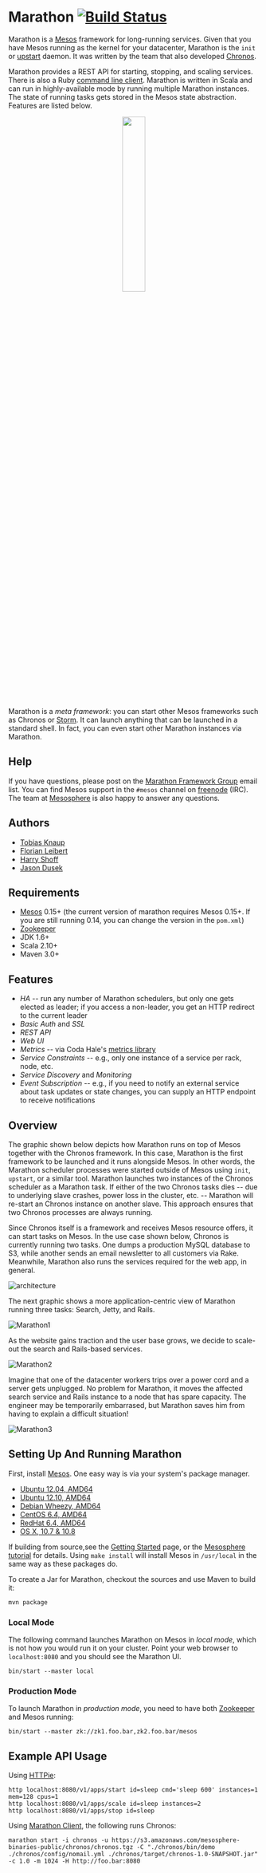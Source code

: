 # Marathon [![Build Status](https://travis-ci.org/mesosphere/marathon.png?branch=master)](https://travis-ci.org/mesosphere/marathon)

Marathon is a [Mesos][Mesos] framework for long-running services.
Given that you have Mesos running as the kernel for your datacenter, 
Marathon is the `init` or [upstart][upstart] daemon.
It was written by the team that also developed [Chronos][Chronos].

Marathon provides a REST API for starting, stopping, and scaling services.
There is also a Ruby [command line client](https://github.com/mesosphere/marathon_client).
Marathon is written in Scala and can run in highly-available mode by running multiple Marathon instances.
The state of running tasks gets stored in the Mesos state abstraction.
Features are listed below.

<p align="center">
  <img src="http://www.jeremyscottadidas-wings.co.uk/images/Adidas-Jeremy-Scott-Wing-Shoes-2-0-Gold-Sneakers.jpg" width="30%" height="30%">
</p>

Marathon is a *meta framework*:
you can start other Mesos frameworks such as Chronos or [Storm][Storm].
It can launch anything that can be launched in a standard shell.
In fact, you can even start other Marathon instances via Marathon.

## Help

If you have questions, please post on the [Marathon Framework Group](https://groups.google.com/forum/?hl=en#!forum/marathon-framework) email list.
You can find Mesos support in the `#mesos` channel on [freenode][freenode] (IRC).
The team at [Mesosphere](http://mesosphere.io) is also happy to answer any questions.

## Authors

* [Tobias Knaup](https://github.com/guenter)
* [Florian Leibert](https://github.com/florianleibert)
* [Harry Shoff](https://github.com/hshoff)
* [Jason Dusek](https://github.com/solidsnack)

## Requirements

* [Mesos][Mesos] 0.15+ (the current version of marathon requires Mesos 0.15+. If you are still running 0.14, you can change the version in the `pom.xml`)
* [Zookeeper][Zookeeper]
* JDK 1.6+
* Scala 2.10+
* Maven 3.0+

## Features

* *HA* -- run any number of Marathon schedulers, but only one gets elected as leader; if you access a non-leader, you get an HTTP redirect to the current leader
* *Basic Auth* and *SSL*
* *REST API*
* *Web UI*
* *Metrics* -- via Coda Hale's [metrics library](http://metrics.codahale.com/)
* *Service Constraints* -- e.g., only one instance of a service per rack, node, etc.
* *Service Discovery* and *Monitoring*
* *Event Subscription* -- e.g., if you need to notify an external service about task updates or state changes, you can supply an HTTP endpoint to receive notifications

## Overview

The graphic shown below depicts how Marathon runs on top of Mesos together with the Chronos framework.
In this case, Marathon is the first framework to be launched and it runs alongside Mesos.
In other words, the Marathon scheduler processes were started outside of Mesos using `init`, `upstart`, or a similar tool.
Marathon launches two instances of the Chronos scheduler as a Marathon task.
If either of the two Chronos tasks dies -- due to underlying slave crashes, power loss in the cluster, etc. --
Marathon will re-start an Chronos instance on another slave.
This approach ensures that two Chronos processes are always running.

Since Chronos itself is a framework and receives Mesos resource offers, it can start tasks on Mesos.
In the use case shown below, Chronos is currently running two tasks.
One dumps a production MySQL database to S3, while another sends an email newsletter to all customers via Rake.
Meanwhile, Marathon also runs the services required for the web app, in general.

![architecture](https://raw.github.com/mesosphere/marathon/master/docs/architecture.png "Marathon on Mesos")

The next graphic shows a more application-centric view of Marathon running three tasks: Search, Jetty, and Rails.

![Marathon1](https://raw.github.com/mesosphere/marathon/master/docs/marathon1.png "Initial Marathon")

As the website gains traction and the user base grows, we decide to scale-out the search and Rails-based services.

![Marathon2](https://raw.github.com/mesosphere/marathon/master/docs/marathon2.png "Marathon scale-out")

Imagine that one of the datacenter workers trips over a power cord and a server gets unplugged.
No problem for Marathon, it moves the affected search service and Rails instance to a node that has spare capacity.
The engineer may be temporarily embarrased, but Marathon saves him from having to explain a difficult situation!

![Marathon3](https://raw.github.com/mesosphere/marathon/master/docs/marathon3.png "Marathon recovering a service")

## Setting Up And Running Marathon

First, install [Mesos][Mesos]. One easy way is via your system's package manager.

* [Ubuntu 12.04, AMD64](https://s3.amazonaws.com/mesos-pkg/master/ubuntu/12.04/mesos_0.14.0_amd64.deb)
* [Ubuntu 12.10, AMD64](https://s3.amazonaws.com/mesos-pkg/master/ubuntu/12.10/mesos_0.14.0_amd64.deb)
* [Debian Wheezy, AMD64](https://s3.amazonaws.com/mesos-pkg/master/debian/7.0/mesos_0.14.0_amd64.deb)
* [CentOS 6.4, AMD64](https://s3.amazonaws.com/mesos-pkg/master/centos/6.4/mesos_0.14.0_x86_64.rpm)
* [RedHat 6.4, AMD64](https://s3.amazonaws.com/mesos-pkg/master/redhat/6.4/mesos_0.14.0_x86_64.rpm)
* [OS X, 10.7 & 10.8](https://s3.amazonaws.com/mesos-pkg/master/osx/mesos-0.14.0.pkg)

If building from source,see the [Getting Started](http://mesos.apache.org/gettingstarted/) page,
or the [Mesosphere tutorial](http://mesosphe.re/tutorials/building-a-distributed-fault-tolerant-framework)
for details. Using `make install` will install Mesos in `/usr/local` in the same way as these packages do.

To create a Jar for Marathon, checkout the sources and use Maven to build it:

    mvn package

### Local Mode

The following command launches Marathon on Mesos in *local mode*, which is not how you would run it on your cluster.
Point your web browser to `localhost:8080` and you should see the Marathon UI.

    bin/start --master local

### Production Mode

To launch Marathon in *production mode*, you need to have both [Zookeeper][Zookeeper] and Mesos running:
 
    bin/start --master zk://zk1.foo.bar,zk2.foo.bar/mesos

## Example API Usage

Using [HTTPie][HTTPie]:

    http localhost:8080/v1/apps/start id=sleep cmd='sleep 600' instances=1 mem=128 cpus=1
    http localhost:8080/v1/apps/scale id=sleep instances=2
    http localhost:8080/v1/apps/stop id=sleep

Using [Marathon Client](https://github.com/mesosphere/marathon_client), the following runs Chronos:

    marathon start -i chronos -u https://s3.amazonaws.com/mesosphere-binaries-public/chronos/chronos.tgz -C "./chronos/bin/demo ./chronos/config/nomail.yml ./chronos/target/chronos-1.0-SNAPSHOT.jar" -c 1.0 -m 1024 -H http://foo.bar:8080


[Chronos]: https://raw.github.com/airbnb/chronos "Airbnb's Chronos"
[HTTPie]: http://httpie.org "a CLI, cURL-like tool for humans"
[Mesos]: http://incubator.apache.org/mesos/ "Apache Mesos"
[Zookeeper]: http://zookeeper.apache.org/ "Apache Zookeeper"
[Storm]: http://storm-project.net/ "distributed realtime computation"
[freenode]: http://freenode.net/ "IRC channels"
[upstart]: http://upstart.ubuntu.com/ "Ubuntu's event-based daemons"
